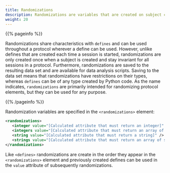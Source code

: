 ```yaml
---
title: Randomizations
description: Randomizations are variables that are created on subject creation and stays invariant for all sessions in a protocol.
weight: 20
---
```


{{% pageinfo %}}

Randomizations share characteristics with `defines` and can be used throughout a protocol wherever a define can be used. However, unlike defines that are created each time a session is started, randomizations are only created once when a subject is created and stay invariant for all sessions in a protocol. Furthermore, randomizations are saved to the resulting data set and are available for data analysis scripts. Saving to the data set means that randomizations have restrictions on their types, whereas `defines` can be of any type created by Python code. As the name indicates, `randomizations` are primarily intended for randomizing protocol elements, but they can be used for any purpose.

{{% /pageinfo %}}

Randomization variables are specified in the `<randomizations>` element:

```xml
<randomizations>
   <integer value="[Calculated attribute that must return an integer]" />
   <integers value="[Calculated attribute that must return an array of integers]" />
   <string value="[Calculated attribute that must return a string]" />
   <strings value="[Calculated attribute that must return an array of strings]" />
</randomizations>
```

Like `<defines>` randomizations are create in the order they appear in the `<randomizations>` element and previously created defines can be used in the `value` attribute of subsequently randomizations.